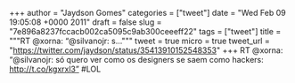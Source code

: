 
+++
author = "Jaydson Gomes"
categories = ["tweet"]
date = "Wed Feb 09 19:05:08 +0000 2011"
draft = false
slug = "7e896a8237fccacb002ca5095c9ab300ceeeff22"
tags = ["tweet"]
title = """RT @xorna: “@silvanojr: s..."""
tweet = true
micro = true
tweet_url = "https://twitter.com/jaydson/status/35413910152548353"
+++
RT @xorna: “@silvanojr: só quero ver como os designers se saem como hackers: http://t.co/kgxrxl3” #LOL
